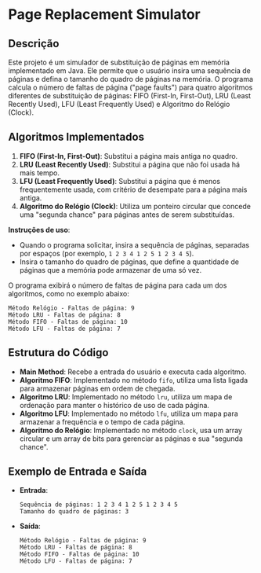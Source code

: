 # Page Replacement Simulator

## Descrição
Este projeto é um simulador de substituição de páginas em memória implementado em Java. Ele permite que o usuário insira uma sequência de páginas e defina o tamanho do quadro de páginas na memória. O programa calcula o número de faltas de página ("page faults") para quatro algoritmos diferentes de substituição de páginas: FIFO (First-In, First-Out), LRU (Least Recently Used), LFU (Least Frequently Used) e Algoritmo do Relógio (Clock).

## Algoritmos Implementados
1. **FIFO (First-In, First-Out)**: Substitui a página mais antiga no quadro.
2. **LRU (Least Recently Used)**: Substitui a página que não foi usada há mais tempo.
3. **LFU (Least Frequently Used)**: Substitui a página que é menos frequentemente usada, com critério de desempate para a página mais antiga.
4. **Algoritmo do Relógio (Clock)**: Utiliza um ponteiro circular que concede uma "segunda chance" para páginas antes de serem substituídas.


**Instruções de uso**:
   - Quando o programa solicitar, insira a sequência de páginas, separadas por espaços (por exemplo, `1 2 3 4 1 2 5 1 2 3 4 5`).
   - Insira o tamanho do quadro de páginas, que define a quantidade de páginas que a memória pode armazenar de uma só vez.

O programa exibirá o número de faltas de página para cada um dos algoritmos, como no exemplo abaixo:
   ```
   Método Relógio - Faltas de página: 9
   Método LRU - Faltas de página: 8
   Método FIFO - Faltas de página: 10
   Método LFU - Faltas de página: 7
   ```

## Estrutura do Código
- **Main Method**: Recebe a entrada do usuário e executa cada algoritmo.
- **Algoritmo FIFO**: Implementado no método `fifo`, utiliza uma lista ligada para armazenar páginas em ordem de chegada.
- **Algoritmo LRU**: Implementado no método `lru`, utiliza um mapa de ordenação para manter o histórico de uso de cada página.
- **Algoritmo LFU**: Implementado no método `lfu`, utiliza um mapa para armazenar a frequência e o tempo de cada página.
- **Algoritmo do Relógio**: Implementado no método `clock`, usa um array circular e um array de bits para gerenciar as páginas e sua "segunda chance".

## Exemplo de Entrada e Saída
- **Entrada**:
  ```
  Sequência de páginas: 1 2 3 4 1 2 5 1 2 3 4 5
  Tamanho do quadro de páginas: 3
  ```

- **Saída**:
  ```
  Método Relógio - Faltas de página: 9
  Método LRU - Faltas de página: 8
  Método FIFO - Faltas de página: 10
  Método LFU - Faltas de página: 7
  ```
